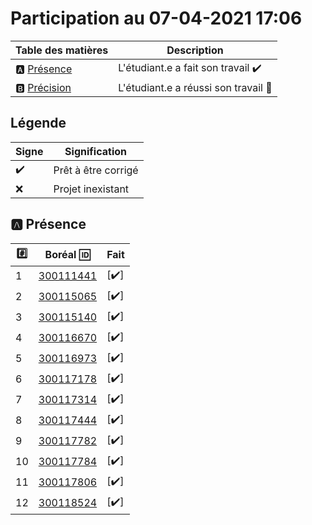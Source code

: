 # Participation au 07-04-2021 17:06

| Table des matières            | Description                                             |
|-------------------------------|---------------------------------------------------------|
| :a: [Présence](#a-présence)   | L'étudiant.e a fait son travail    :heavy_check_mark:   |
| :b: [Précision](#b-précision) | L'étudiant.e a réussi son travail  :tada:               |

## Légende

| Signe              | Signification                 |
|--------------------|-------------------------------|
| :heavy_check_mark: | Prêt à être corrigé           |
| :x:                | Projet inexistant             |

## :a: Présence

|:hash:| Boréal :id:                | Fait               |
|------|----------------------------|--------------------|
| 1 | [300111441](../300111441/b300111441-fonction.ps1) | [:heavy_check_mark:] |
| 2 | [300115065](../300115065/b300115065-fonction.ps1) | [:heavy_check_mark:] |
| 3 | [300115140](../300115140/b300115140-fonction.ps1) | [:heavy_check_mark:] |
| 4 | [300116670](../300116670/b300116670-fonction.ps1) | [:heavy_check_mark:] |
| 5 | [300116973](../300116973/b300116973-fonction.ps1) | [:heavy_check_mark:] |
| 6 | [300117178](../300117178/b300117178-fonction.ps1) | [:heavy_check_mark:] |
| 7 | [300117314](../300117314/b300117314-fonction.ps1) | [:heavy_check_mark:] |
| 8 | [300117444](../300117444/b300117444-fonction.ps1) | [:heavy_check_mark:] |
| 9 | [300117782](../300117782/b300117782-fonction.ps1) | [:heavy_check_mark:] |
| 10 | [300117784](../300117784/b300117784-fonction.ps1) | [:heavy_check_mark:] |
| 11 | [300117806](../300117806/b300117806-fonction.ps1) | [:heavy_check_mark:] |
| 12 | [300118524](../300118524/b300118524-fonction.ps1) | [:heavy_check_mark:] |
